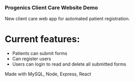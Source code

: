 ﻿### Progenics Client Care Website Demo

New client care web app for automated patient registration.

# Current features:
- Patients can submit forms
- Can register users
- Users can login to read and delete all submitted forms

Made with MySQL, Node, Express, React
